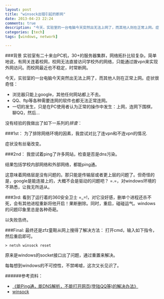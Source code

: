 ```yaml
---
layout: post
title: "winsock出错引起的断网"
date: 2013-04-23 22:24
comments: true
description: "今天，实验室的一台电脑今天突然出无法上网了，而其他人则在正常上网。症状很奇怪："
categories: [tech]
tags: [windows, network]

---
```

###背景
实验室有二十来台PC机，30+的服务器集群，网络拓扑比较复杂。简单地说，有网关连着校网，校网无法直接访问学校外的网络，只能通过拨vpn来实现外网访问。而校网最近也不稳定，时常断网。

今天，实验室的一台电脑今天突然出无法上网了，而其他人则在正常上网。症状很奇怪：

* 浏览器只能上google，其他任何网站都上不去。
* QQ、ftp等各种需要连网的软件也都无法正常连网。
* 一切的发生，只是在PC使用者认为正常的操作中发生：上网，连网下围棋，聊QQ，然后…
<!--more-->
没有经验的我做出了如下一系列的*排查*：

###1st：
为了排除网络环境的因素，我尝试对比了连vpn和不连vpn的情况.

症状没有丝毫改变。

###2nd：
我尝试着ping了许多网站，检查是否是dns污染。

结果包括学校内部网络和外部网络，都能ping通。

这意味着网络层是没有问题的。那只能是传输层或者更上层的问题了。但奇怪的是，google是能连接上的，大概不会是驱动的问题吧？ =.=，对windows环境的不熟悉，让我无所适从。

###3rd:
看到了运行着的360安全卫士 =_=!，对它没好感，删单个进程还杀不死，会有其他进程重新将他开启！果断删除。同时，重启，碰碰运气。windows的问题印象里总是各种奇葩。

以失败告终。


###Final:
最终还是zfz童鞋从网上搜得了解决方法：
打开cmd，输入如下指令，然后重启即可。
```
> netsh winsock reset
```

原来是windows的socket接口出了问题，通过重置来解决。

每每想到windows的不可控性，不禁唏嘘，这次又长见识了。



######参考资料：

* [《能Ping通，能DNS解析，不能打开网页(登陆QQ等)的解决办法》](http://www.zoublog.com/technology/can-ping-dns-resolution-can-not-open-page-solution.html)
* [winsock](http://en.wikipedia.org/wiki/Winsock)

